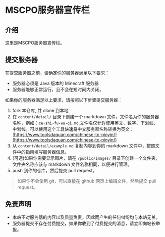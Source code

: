 # MSCPO服务器宣传栏

## 介绍

这里是MSCPO服务器宣传栏。

## 提交服务器

在提交服务器之前，请确定你的服务器满足以下要求：

- 服务器必须是 Java 版本的 Minecraft 服务器
- 服务器能够正常运行，且不会在短时间内关闭。

如果你的服务器满足以上要求，请按照以下步骤提交服务器：

1. fork 本仓库, 并 clone 到本地
2. 在 `content/detail/` 目录下创建一个 markdown 文件，文件名为你的服务器名称，例如：`ce-shi-fu-wu-qi.md`,文件名仅允许使用英文、数字、下划线、中划线。可以使用这个工具快速将中文服务器名称转换为英文：
[https://www.toolsdaquan.com/chinese-to-pinyin/](https://www.toolsdaquan.com/chinese-to-pinyin/)
3. 从 `content/detail/example.md` 复制内容到你的 markdown 文件中，按照文件中的指南填写服务器信息。
4. (可选)如果你需要显示图片，请在 `/public/images/` 目录下创建一个文件夹，文件夹名称应该与 markdown 文件名称相同，以便进行管理。
5. push 到你的仓库，然后提交 pull request。

> 如果你不会使用 git，可以直接在 github 网页上编辑文件，然后提交 pull request。

## 免责声明

- 本站不对服务器的内容以及质量负责，因此而产生的任何纠纷均与本站无关。
- 服务器提交不存在付费提交，如果你收到了付费提交的消息，请立即向站长举报。
